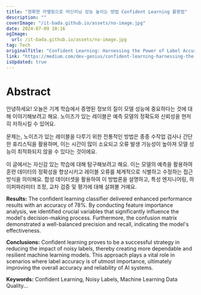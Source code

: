 ```yaml
---
title: "정확한 라벨링으로 머신러닝 성능 높이는 방법 Confident Learning 활용법"
description: ""
coverImage: "/it-bada.github.io/assets/no-image.jpg"
date: 2024-07-09 10:16
ogImage: 
  url: /it-bada.github.io/assets/no-image.jpg
tag: Tech
originalTitle: "Confident Learning: Harnessing the Power of Label Accuracy in Machine Learning"
link: "https://medium.com/dev-genius/confident-learning-harnessing-the-power-of-label-accuracy-in-machine-learning-39961e51bbfe"
isUpdated: true
---
```






# Abstract

안녕하세요! 오늘은 기계 학습에서 증명된 정보의 질이 모델 성능에 중요하다는 것에 대해 이야기해보려고 해요. 노이즈가 있는 레이블은 예측 모델의 정확도와 신뢰성을 현저히 저하시킬 수 있어요.

문제는, 노이즈가 있는 레이블을 다루기 위한 전통적인 방법은 종종 수작업 검사나 간단한 휴리스틱을 활용하며, 이는 시간이 많이 소요되고 오류 발생 가능성이 높아져 모델 성능이 최적화되지 않을 수 있다는 것이에요.

이 글에서는 자신감 있는 학습에 대해 탐구해보려고 해요. 이는 모델의 예측을 활용하여 훈련 데이터의 정확성을 향상시키고 레이블 오류를 체계적으로 식별하고 수정하는 접근 방식을 의미해요. 합성 데이터셋을 활용하여 이 방법론을 설명하고, 특성 엔지니어링, 하이퍼파라미터 조정, 교차 검증 및 평가에 대해 살펴볼 거예요.

<div class="content-ad"></div>

**Results:** The confident learning classifier delivered enhanced performance results with an accuracy of 78%. By conducting feature importance analysis, we identified crucial variables that significantly influence the model's decision-making process. Furthermore, the confusion matrix demonstrated a well-balanced precision and recall, indicating the model's effectiveness.

**Conclusions:** Confident learning proves to be a successful strategy in reducing the impact of noisy labels, thereby creating more dependable and resilient machine learning models. This approach plays a vital role in scenarios where label accuracy is of utmost importance, ultimately improving the overall accuracy and reliability of AI systems.

**Keywords:** Confident Learning, Noisy Labels, Machine Learning Data Quality...